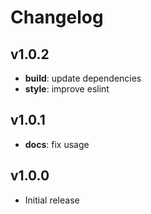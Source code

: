 # Changelog

## v1.0.2

* **build**: update dependencies
* **style**: improve eslint

## v1.0.1

* **docs**: fix usage

## v1.0.0

* Initial release

